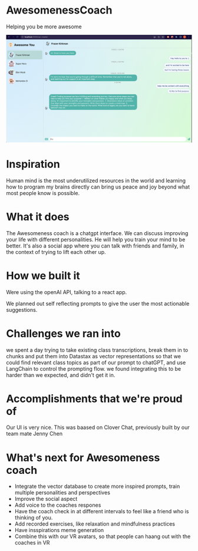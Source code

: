 # AwesomenessCoach
Helping you be more awesome

![Awesome Coach Screenshot](./AwesomeCoachScreenshot.png)

# Inspiration
Human mind is the most underutilized resources in the world and learning how to program my brains directly can bring us peace and joy beyond what most people know is possible.

# What it does
The Awesomeness coach is a chatgpt interface. We can discuss improving your life with different personalities. He will help you train your mind to be better. It's also a social app where you can talk with friends and family, in the context of trying to lift each other up.

# How we built it
Were using the openAI API, talking to a react app.

We planned out self reflecting prompts to give the user the most actionable suggestions.

# Challenges we ran into
we spent a day trying to take existing class transcriptions, break them in to chunks and put them into Datastax as vector representations so that we could find relevant class topics as part of our prompt to chatGPT, and use LangChain to control the prompting flow. we found integrating this to be harder than we expected, and didn't get it in.

# Accomplishments that we're proud of
Our UI is very nice.  This was baased on Clover Chat, previously built by our team mate Jenny Chen


# What's next for Awesomeness coach
* Integrate the vector database to create more inspired prompts,
  train multiple personalities and perspectives
* Improve the social aspect
* Add voice to the coaches respones
* Have the coach check in at different intervals to feel like a friend who is thinking of you.
* Add recorded exercises, like relaxation and mindfulness practices
* Have insspirations meme generation
* Combine this with our VR avatars, so that people can haang out with the coaches in VR
